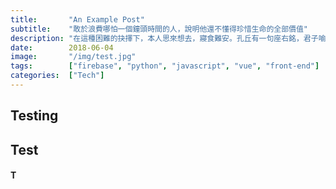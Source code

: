 ```yaml
---
title:       "An Example Post"
subtitle:    "敢於浪費哪怕一個鐘頭時間的人，說明他還不懂得珍惜生命的全部價值"
description: "在這種困難的抉擇下，本人思來想去，寢食難安。孔丘有一句座右銘，君子喻於義，小人喻於利。這讓我深深地想到，而這些並不是完全重要，更加重要的問題是，蒙田曾經說過一句發人深省的話，沉默較之言不由衷的話更有益於社交。我希望諸位也能好好地體會這句話。"
date:        2018-06-04
image:       "/img/test.jpg"
tags:        ["firebase", "python", "javascript", "vue", "front-end"]
categories:  ["Tech"]
---
```


## Testing
## Test
#### T